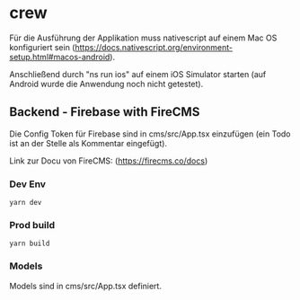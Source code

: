# crew

Für die Ausführung der Applikation muss nativescript auf einem Mac OS konfiguriert sein (https://docs.nativescript.org/environment-setup.html#macos-android).

Anschließend durch "ns run ios" auf einem iOS Simulator starten (auf Android wurde die Anwendung noch nicht getestet).


## Backend - Firebase with FireCMS

Die Config Token für Firebase sind in cms/src/App.tsx einzufügen (ein Todo ist an der Stelle als Kommentar eingefügt).

Link zur Docu von FireCMS: (https://firecms.co/docs)

### Dev Env
`yarn dev`

### Prod build
`yarn build`

### Models
Models sind in cms/src/App.tsx definiert.